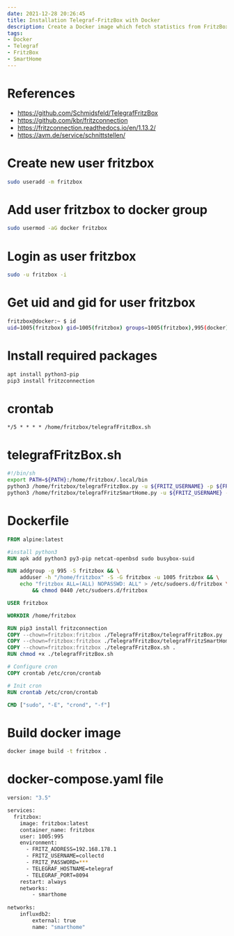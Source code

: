 ```yaml
---
date: 2021-12-28 20:26:45
title: Installation Telegraf-FritzBox with Docker
description: Create a Docker image which fetch statistics from FritzBox and send them to Telegraf
tags: 
- Docker
- Telegraf
- FritzBox
- SmartHome
---
```


# References

- https://github.com/Schmidsfeld/TelegrafFritzBox
- https://github.com/kbr/fritzconnection
- https://fritzconnection.readthedocs.io/en/1.13.2/
- https://avm.de/service/schnittstellen/

# Create new user fritzbox

~~~bash
sudo useradd -m fritzbox
~~~

# Add user fritzbox to docker group

~~~bash
sudo usermod -aG docker fritzbox
~~~

# Login as user fritzbox

~~~bash
sudo -u fritzbox -i
~~~

# Get uid and gid for user fritzbox

~~~bash
fritzbox@docker:~ $ id
uid=1005(fritzbox) gid=1005(fritzbox) groups=1005(fritzbox),995(docker)
~~~

# Install required packages

~~~bash
apt install python3-pip
pip3 install fritzconnection
~~~

# crontab

~~~crontab
*/5 * * * * /home/fritzbox/telegrafFritzBox.sh
~~~

# telegrafFritzBox.sh

~~~bash
#!/bin/sh
export PATH=${PATH}:/home/fritzbox/.local/bin
python3 /home/fritzbox/telegrafFritzBox.py -u ${FRITZ_USERNAME} -p ${FRITZ_PASSWORD} -i ${FRITZ_ADDRESS} | nc -q 1 ${TELEGRAF_HOSTNAME} ${TELEGRAF_PORT}
python3 /home/fritzbox/telegrafFritzSmartHome.py -u ${FRITZ_USERNAME} -p ${FRITZ_PASSWORD} -i ${FRITZ_ADDRESS} | nc -q 1 ${TELEGRAF_HOSTNAME} ${TELEGRAF_PORT}
~~~

# Dockerfile

~~~dockerfile
FROM alpine:latest

#install python3
RUN apk add python3 py3-pip netcat-openbsd sudo busybox-suid

RUN addgroup -g 995 -S fritzbox && \
    adduser -h "/home/fritzbox" -S -G fritzbox -u 1005 fritzbox && \
    echo "fritzbox ALL=(ALL) NOPASSWD: ALL" > /etc/sudoers.d/fritzbox \
        && chmod 0440 /etc/sudoers.d/fritzbox

USER fritzbox

WORKDIR /home/fritzbox

RUN pip3 install fritzconnection
COPY --chown=fritzbox:fritzbox ./TelegrafFritzBox/telegrafFritzBox.py .
COPY --chown=fritzbox:fritzbox ./TelegrafFritzBox/telegrafFritzSmartHome.py .
COPY --chown=fritzbox:fritzbox ./telegrafFritzBox.sh .
RUN chmod +x ./telegrafFritzBox.sh

# Configure cron
COPY crontab /etc/cron/crontab

# Init cron
RUN crontab /etc/cron/crontab

CMD ["sudo", "-E", "crond", "-f"]
~~~

# Build docker image

~~~bash
docker image build -t fritzbox .
~~~

# docker-compose.yaml file

~~~bash
version: "3.5"

services:
  fritzbox:
    image: fritzbox:latest
    container_name: fritzbox
    user: 1005:995
    environment:
      - FRITZ_ADDRESS=192.168.178.1
      - FRITZ_USERNAME=collectd
      - FRITZ_PASSWORD=***
      - TELEGRAF_HOSTNAME=telegraf
      - TELEGRAF_PORT=8094
    restart: always
    networks:
        - smarthome
        
networks:
    influxdb2:
        external: true
        name: "smarthome"
~~~
